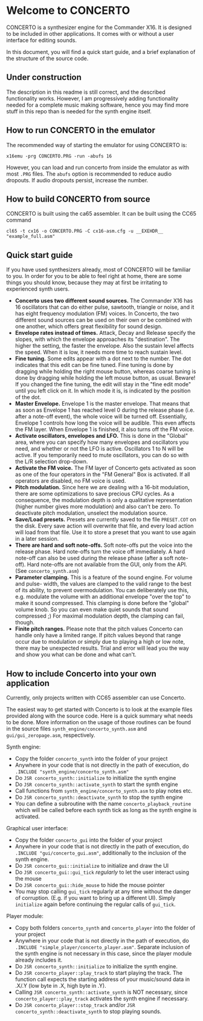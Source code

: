 # Welcome to CONCERTO

CONCERTO is a synthesizer engine for the Commander X16. It is designed to be
included in other applications. It comes with or without a user interface for
editing sounds.

In this document, you will find a quick start guide, and a brief explanation of
the structure of the source code.

## Under construction

The description in this readme is still correct, and the described functionality works.
However, I am progressively adding functionality needed for a complete music making software,
hence you may find more stuff in this repo than is needed for the synth engine itself.


## How to run CONCERTO in the emulator

The recommended way of starting the emulator for using CONCERTO is:

```shell
x16emu -prg CONCERTO.PRG -run -abufs 16
```

However, you can load and run concerto from inside the emulator as with most
```.PRG``` files. The ```abufs``` option is recommended to reduce audio dropouts.
If audio dropouts persist, increase the number.

## How to build CONCERTO from source

CONCERTO is built using the ca65 assembler. It can be built using the CC65 command

```shell
cl65 -t cx16 -o CONCERTO.PRG -C cx16-asm.cfg -u __EXEHDR__ "example_full.asm"
```

## Quick start guide

If you have used synthesizers already, most of CONCERTO will be familiar to you.
In order for you to be able to feel right at home, there are some things you should
know, because they may at first be irritating to experienced synth users.

* **Concerto uses two different sound sources.** The Commander X16 has 16
  oscillators that can do either pulse, sawtooth, triangle or noise, and it has
  eight frequency modulation (FM) voices. In Concerto, the two different sound
  sources can be used on their own or be combined with one another, which offers
  great flexibility for sound design.
* **Envelope rates instead of times.** Attack, Decay and Release specify the slopes,
  with which the envelope approaches its "destination". The higher the setting,
  the faster the envelope. Also the sustain level affects the speed. When it is
  low, it needs more time to reach sustain level.
* **Fine tuning.** Some edits appear with a dot next to the number.
  The dot indicates that this edit can be fine tuned. Fine tuning is done
  by dragging while holding the right mouse button, whereas coarse tuning
  is done by dragging while holding the left mouse button, as usual.
  Beware! If you changed the fine tuning, the edit will stay in the "fine edit
  mode" until you left click on it. In which mode it is, is indicated by the
  position of the dot.
* **Master Envelope.** Envelope 1 is the master envelope. That means that as soon as
  Envelope 1 has reached level 0 during the release phase (i.e. after a note-off
  event), the whole voice will be turned off. Essentially, Envelope 1 controls
  how long the voice will be audible.
  This even affects the FM layer. When Envelope 1 is finished, it also turns off
  the FM voice.
* **Activate oscillators, envelopes and LFO.** This is done in the "Global" area,
  where you can specify how many envelopes and oscillators you need, and whether
  or not the LFO is active. Oscillators 1 to N will be active. If you temporarily
  need to mute oscillators, you can do so with the L/R selection drop-down.
* **Activate the FM voice.** The FM layer of Concerto gets activated as soon as
  one of the four operators in the "FM General" Box is activated. If all operators
  are disabled, no FM voice is used.
* **Pitch modulation.** Since here we are dealing with a 16-bit modulation, there are
  some optimizations to save precious CPU cycles. As a consequence, the modulation
  depth is only a qualitative representation (higher number gives more modulation)
  and also can't be zero. To deactivate pitch modulation, unselect the modulation
  source.
* **Save/Load presets.** Presets are currently saved to the file ```PRESET.COT```
  on the disk. Every save action will overwrite that file, and every load action
  will load from that file. Use it to store a preset that you want to use again
  in a later session.
* **There are hard and soft note-offs.** Soft note-offs put the voice into the release
  phase. Hard note-offs turn the voice off immediately. A hard note-off can also
  be used during the release phase (after a soft note-off). Hard note-offs are not
  available from the GUI, only from the API. (See ```concerto_synth.asm```)
* **Parameter clamping.** This is a feature of the sound engine. For volume and pulse-
  width, the values are clamped to the valid range to the best of its ability, to
  prevent overmodulation. You can deliberately use this, e.g. modulate the volume
  with an additional envelope "over the top" to make it sound compressed.
  This clamping is done before the "global" volume knob. So you can even make
  quiet sounds that sound compressed ;)
  For maximal modulation depth, the clamping can fail, though.
* **Finite pitch ranges.** Please note that the pitch values Concerto can handle
  only have a limited range. If pitch values beyond that range occur due to
  modulation or simply due to playing a high or low note, there may be unexpected
  results. Trial and error will lead you the way and show you what can be done and
  what can't.


## How to include Concerto into your own application

Currently, only projects written with CC65 assembler can use Concerto.

The easiest way to get started with Concerto is to look at the example files
provided along with the source code. Here is a quick summary what needs to be
done. More information on the usage of those routines can be found in the
source files ```synth_engine/concerto_synth.asm``` and
```gui/gui_zeropage.asm```, respectively.

Synth engine:
* Copy the folder ```concerto_synth``` into the folder of your project
* Anywhere in your code that is not directly in the path of execution, do
  ```.INCLUDE "synth_engine/concerto_synth.asm"```
* Do ```JSR concerto_synth::initialize``` to initialize the synth engine
* Do ```JSR concerto_synth::activate_synth``` to start the synth engine
* Call functions from ```synth_engine/concerto_synth.asm``` to play notes
  etc.
* Do ```JSR concerto_synth::deactivate_synth``` to stop the synth engine
* You can define a subroutine with the name ```concerto_playback_routine```
  which will be called before each synth tick as long as the synth engine is
  activated.

Graphical user interface:
* Copy the folder ```concerto_gui``` into the folder of your project
* Anywhere in your code that is not directly in the path of execution, do
  ```.INCLUDE "gui/concerto_gui.asm"```, additionally to the
  inclusion of the synth engine.
* Do ```JSR concerto_gui::initialize``` to initialize and draw the UI
* Do ```JSR concerto_gui::gui_tick``` *regularly* to let the user interact
  using the mouse
* Do ```JSR concerto_gui::hide_mouse``` to hide the mouse pointer
* You may stop calling ```gui_tick``` regularly at any time without the danger
  of corruption. (E.g. if you want to bring up a different UI). Simply
  ```initialize``` again before continuing the regular calls of ```gui_tick```.

Player module:
* Copy both folders ```concerto_synth``` and ```concerto_player``` into the
  folder of your project
* Anywhere in your code that is not directly in the path of execution, do
  ```.INCLUDE "simple_player/concerto_player.asm"```. Separate inclusion of
  the synth engine is not necessary in this case, since the player module
  already includes it.
* Do ```JSR concerto_synth::initialize``` to initialize the synth engine.
* Do ```JSR concerto_player::play_track``` to start playing the track.
  The function call expects the starting address of your music/sound data
  in .X/.Y (low byte in .X, high byte in .Y).
* Calling ```JSR concerto_synth::activate_synth``` is NOT necessary, since
  ```concerto_player::play_track``` activates the synth engine if necessary.
* Do ```JSR concerto_player::stop_track``` and/or 
  ```JSR concerto_synth::deactivate_synth``` to stop playing sounds.
